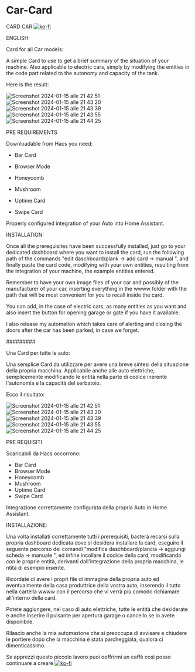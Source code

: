 # Car-Card

CARD CAR
[![ko-fi](https://ko-fi.com/img/githubbutton_sm.svg)](https://ko-fi.com/V7V1RWSFR)


ENGLISH:

Card for all Car models:

A simple Card to use to get a brief summary of the situation of your machine. Also applicable to electric cars, simply by modifying the entities in the code part related to the autonomy and capacity of the tank.

Here is the result:

![Screenshot 2024-01-15 alle 21 42 51](https://github.com/FedeL16/Car-Card/assets/141550943/4f4c9a04-b468-47e2-97d1-ac3dab74ee26)
![Screenshot 2024-01-15 alle 21 43 20](https://github.com/FedeL16/Car-Card/assets/141550943/fdfc4c9f-02ba-4932-8179-3ecf4e9d3633)
![Screenshot 2024-01-15 alle 21 43 39](https://github.com/FedeL16/Car-Card/assets/141550943/ad0a4ba9-2f0a-4ca2-9829-02ac1b5a205f)
![Screenshot 2024-01-15 alle 21 43 55](https://github.com/FedeL16/Car-Card/assets/141550943/cafeea8a-5fbf-4228-b256-d4a5d48a4ebb)
![Screenshot 2024-01-15 alle 21 44 25](https://github.com/FedeL16/Car-Card/assets/141550943/5cd12ed6-b49a-4dfd-8c76-ee894f2badca)

PRE REQUIREMENTS

Downloadable from Hacs you need:

- Bar Card

- Browser Mode

- Honeycomb

- Mushroom

- Uptime Card

- Swipe Card

Properly configured integration of your Auto into Home Assistant.

INSTALLATION:

Once all the prerequisites have been successfully installed, just go to your dedicated dashboard where you want to install the card, run the following path of the commands "edit daschboard/plank -> add card -> manual ", and finally paste the card code, modifying with your own entities, resulting from the integration of your machine, the example entities entered.

Remember to have your own image files of your car and possibly of the manufacturer of your car, inserting everything in the wwww folder with the path that will be most convenient for you to recall inside the card.

You can add, in the case of electric cars, as many entities as you want and also insert the button for opening garage or gate if you have it available.

I also release my automation which takes care of alerting and closing the doors after the car has been parked, in case we forget.

#########

Una Card per tutte le auto:

Una semplice Card da utilizzare per avere una breve sintesi della situazione della propria macchina. Applicabile anche alle auto elettriche, semplicemente modificando le entità nella parte di codice inerente l'autonomia e la capacità del serbatoio. 

Ecco il risultato:

![Screenshot 2024-01-15 alle 21 42 51](https://github.com/FedeL16/Car-Card/assets/141550943/4f4c9a04-b468-47e2-97d1-ac3dab74ee26)
![Screenshot 2024-01-15 alle 21 43 20](https://github.com/FedeL16/Car-Card/assets/141550943/fdfc4c9f-02ba-4932-8179-3ecf4e9d3633)
![Screenshot 2024-01-15 alle 21 43 39](https://github.com/FedeL16/Car-Card/assets/141550943/ad0a4ba9-2f0a-4ca2-9829-02ac1b5a205f)
![Screenshot 2024-01-15 alle 21 43 55](https://github.com/FedeL16/Car-Card/assets/141550943/cafeea8a-5fbf-4228-b256-d4a5d48a4ebb)
![Screenshot 2024-01-15 alle 21 44 25](https://github.com/FedeL16/Car-Card/assets/141550943/5cd12ed6-b49a-4dfd-8c76-ee894f2badca)



PRE REQUISITI

Scaricabili da Hacs occorrono:

- Bar Card
- Browser Mode
- Honeycomb
- Mushroom
- Uptime Card
- Swipe Card

Integrazione correttamente configurata della propria Auto in Home Assistant.


INSTALLAZIONE:

Una volta installati correttamente tutti i prerequisiti, basterà recarsi sulla propria dashboard dedicata dove si desidera installare la card, eseguire il seguente percorso dei comandi "modifica daschboard/plancia -> aggiungi scheda -> manuale ", ed infine incollare il codice della card, modificando con le proprie entità, derivanti dall'integrazione della propria macchina, le ntità di esempio inserite.

Ricordate di avere i propri file di immagine della propria auto ed eventualmente della casa produttrice della vostra auto, inserendo il tutto nella cartella wwww con il percorso che vi verrà più comodo richiamare all'interno della card.

Potete aggiungere, nel caso di auto elettriche, tutte le entità che desiderate e anche inserire il pulsante per apertura garage o cancello se lo avete disponibile.

Rilascio anche la mia automazione che si preoccupa di avvisare e chiudere le portiere dopo che la macchina è stata parcheggiata, qualora ci dimenticassimo.

Se apprezzi questo piccolo lavoro puoi ooffrirmi un caffè così posso continuare a creare 
[![ko-fi](https://ko-fi.com/img/githubbutton_sm.svg)](https://ko-fi.com/V7V1RWSFR)
